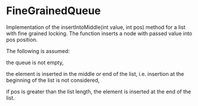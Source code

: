 # FineGrainedQueue

Implementation of the insertIntoMiddle(int value, int pos) method for a list with fine grained locking.
The function inserts a node with passed value into pos position.

The following is assumed:

the queue is not empty,

the element is inserted in the middle or end of the list, i.e. insertion at the beginning of the list is not considered,

if pos is greater than the list length, the element is inserted at the end of the list.
